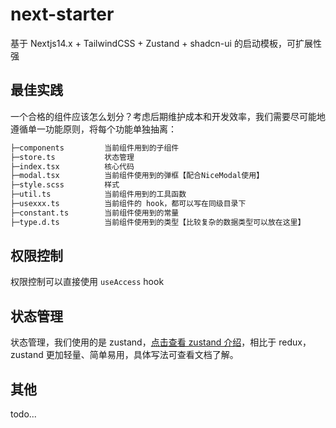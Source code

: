 # next-starter

基于 Nextjs14.x + TailwindCSS + Zustand + shadcn-ui 的启动模板，可扩展性强

## 最佳实践

一个合格的组件应该怎么划分？考虑后期维护成本和开发效率，我们需要尽可能地遵循单一功能原则，将每个功能单独抽离：

```bash
├─components         当前组件用到的子组件
├─store.ts           状态管理
├─index.tsx          核心代码
├─modal.tsx          当前组件使用到的弹框【配合NiceModal使用】
├─style.scss         样式
├─util.ts            当前组件用到的工具函数
├─usexxx.ts          当前组件的 hook，都可以写在同级目录下
├─constant.ts        当前组件使用到的常量
├─type.d.ts          当前组件使用到的类型【比较复杂的数据类型可以放在这里】
```

## 权限控制

权限控制可以直接使用 `useAccess` hook

## 状态管理

状态管理，我们使用的是 zustand，[点击查看 zustand 介绍](https://github.com/pmndrs/zustand)，相比于 redux，zustand 更加轻量、简单易用，具体写法可查看文档了解。

## 其他

todo...

